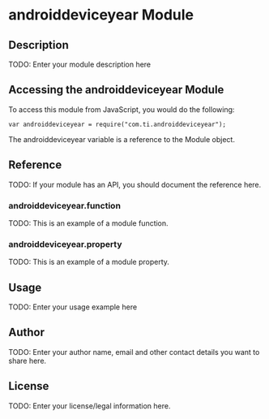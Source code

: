 # androiddeviceyear Module

## Description

TODO: Enter your module description here

## Accessing the androiddeviceyear Module

To access this module from JavaScript, you would do the following:

    var androiddeviceyear = require("com.ti.androiddeviceyear");

The androiddeviceyear variable is a reference to the Module object.

## Reference

TODO: If your module has an API, you should document
the reference here.

### androiddeviceyear.function

TODO: This is an example of a module function.

### androiddeviceyear.property

TODO: This is an example of a module property.

## Usage

TODO: Enter your usage example here

## Author

TODO: Enter your author name, email and other contact
details you want to share here.

## License

TODO: Enter your license/legal information here.
